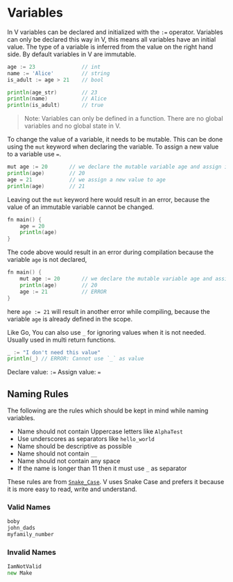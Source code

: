 # Variables

In V variables can be declared and initialized with the `:=` operator. Variables can only be declared this way in V, this means all variables have an initial value. The type of a variable is inferred from the value on the right hand side. By default variables in V are immutable.

```go
age := 23               // int
name := 'Alice'         // string
is_adult := age > 21    // bool

println(age_str)        // 23
println(name)           // Alice
println(is_adult)       // true
```

> Note: Variables can only be defined in a function. There are no global variables and no global state in V.

To change the value of a variable, it needs to be mutable. This can be done using the `mut` keyword when declaring the variable. To assign a new value to a variable use `=`.

```go
mut age := 20       // we declare the mutable variable age and assign it to the value 20.
println(age)        // 20
age = 21            // we assign a new value to age
println(age)        // 21
```

Leaving out the `mut` keyword here would result in an error, because the value of an immutable variable cannot be changed.

```go
fn main() {
    age = 20
    println(age)
}
```

The code above would result in an error during compilation because the variable `age` is not declared,

```go
fn main() {
    mut age := 20       // we declare the mutable variable age and assign it to the value 20.
    println(age)        // 20
    age := 21           // ERROR
}
```

here `age := 21` will result in another error while compiling, because the variable `age` is already defined in the scope.

Like Go, You can also use `_` for ignoring values when it is not needed. Usually used in multi return functions.

```go
_ := "I don't need this value"
println(_) // ERROR: Cannot use `_` as value
```

Declare value: `:=`
Assign value: `=`

## Naming Rules

The following are the rules which should be kept in mind while naming variables.

- Name should not contain Uppercase letters like `AlphaTest`
- Use underscores as separators like `hello_world`
- Name should be descriptive as possible
- Name should not contain `__`
- Name should not contain any space
- If the name is longer than 11 then it must use `_` as separator

These rules are from [`Snake_Case`](https://en.wikipedia.org/wiki/Snake_case). V uses Snake Case and prefers it because it is more easy to read, write and understand.

### Valid Names

```go
boby
john_dads
myfamily_number
```

### Invalid Names

```go
IamNotValid
new Make
```
